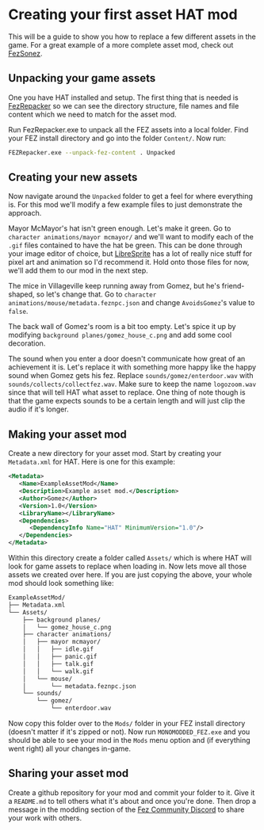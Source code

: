 # Creating your first asset HAT mod

This will be a guide to show you how to replace a few different assets in the game. For a great example of a more complete asset mod, check out [FezSonez](https://github.com/FEZModding/FezSonezSkin).

## Unpacking your game assets

One you have HAT installed and setup. The first thing that is needed is [FezRepacker](https://github.com/FEZModding/FEZRepacker/releases/latest) so we can see the directory structure, file names and file content which we need to match for the asset mod.

Run FezRepacker.exe to unpack all the FEZ assets into a local folder. Find your FEZ install directory and go into the folder `Content/`. Now run:

```bash
FEZRepacker.exe --unpack-fez-content . Unpacked
```

## Creating your new assets

Now navigate around the `Unpacked` folder to get a feel for where everything is. For this mod we'll modify a few example files to just demonstrate the approach.

Mayor McMayor's hat isn't green enough. Let's make it green. Go to `character animations/mayor mcmayor/` and we'll want to modify each of the `.gif` files contained to have the hat be green. This can be done through your image editor of choice, but [LibreSprite](https://libresprite.github.io/) has a lot of really nice stuff for pixel art and animation so I'd recommend it. Hold onto those files for now, we'll add them to our mod in the next step.

The mice in Villageville keep running away from Gomez, but he's friend-shaped, so let's change that. Go to `character animations/mouse/metadata.feznpc.json` and change `AvoidsGomez`'s value to `false`.

The back wall of Gomez's room is a bit too empty. Let's spice it up by modifying `background planes/gomez_house_c.png` and add some cool decoration.

The sound when you enter a door doesn't communicate how great of an achievement it is. Let's replace it with something more happy like the happy sound when Gomez gets his fez. Replace `sounds/gomez/enterdoor.wav` with `sounds/collects/collectfez.wav`. Make sure to keep the name `logozoom.wav` since that will tell HAT what asset to replace. One thing of note though is that the game expects sounds to be a certain length and will just clip the audio if it's longer.

## Making your asset mod

Create a new directory for your asset mod. Start by creating your `Metadata.xml` for HAT. Here is one for this example:

```xml
<Metadata>
   <Name>ExampleAssetMod</Name>
   <Description>Example asset mod.</Description>
   <Author>Gomez</Author>
   <Version>1.0</Version>
   <LibraryName></LibraryName>
   <Dependencies>
      <DependencyInfo Name="HAT" MinimumVersion="1.0"/>
   </Dependencies>
</Metadata>
```

Within this directory create a folder called `Assets/` which is where HAT will look for game assets to replace when loading in. Now lets move all those assets we created over here. If you are just copying the above, your whole mod should look something like:

```txt
ExampleAssetMod/
├── Metadata.xml
└── Assets/
    ├── background planes/
    │   └── gomez_house_c.png
    ├── character animations/
    │   ├── mayor mcmayor/
    │   │   ├── idle.gif
    │   │   ├── panic.gif
    │   │   ├── talk.gif
    │   │   └── walk.gif
    │   └── mouse/
    │       └── metadata.feznpc.json
    └── sounds/
        └── gomez/
            └── enterdoor.wav
```

Now copy this folder over to the `Mods/` folder in your FEZ install directory (doesn't matter if it's zipped or not). Now run `MONOMODDED_FEZ.exe` and you should be able to see your mod in the `Mods` menu option and (if everything went right) all your changes in-game.

## Sharing your asset mod

Create a github repository for your mod and commit your folder to it. Give it a `README.md` to tell others what it's about and once you're done. Then drop a message in the modding section of the [Fez Community Discord](https://discord.gg/wwVB86HhJz) to share your work with others.
